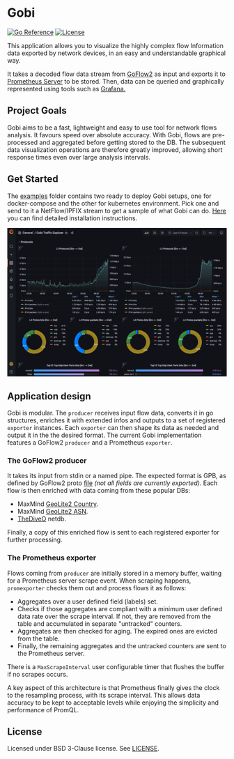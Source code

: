 # Gobi

[![Go Reference](https://pkg.go.dev/badge/github.com/automixer/gobi.svg)](https://pkg.go.dev/github.com/automixer/gobi)
[![License](https://img.shields.io/badge/License-BSD_3--Clause-blue.svg)](https://opensource.org/licenses/BSD-3-Clause)

This application allows you to visualize the highly complex flow Information data exported by network devices, in an easy and understandable graphical way. 

It takes a decoded flow data stream from [GoFlow2](https://github.com/netsampler/goflow2) as input and exports it to [Prometheus Server](https://github.com/prometheus/prometheus) to be stored. Then, data can be queried and graphically represented using tools such as [Grafana.](https://github.com/grafana/grafana)

## Project Goals

Gobi aims to be a fast, lightweight and easy to use tool for network flows analysis. It favours speed over absolute accuracy. With Gobi, flows are pre-processed and aggregated before getting stored to the DB. The subsequent data visualization operations are therefore greatly improved, allowing short response times even over large analysis intervals.

## Get Started

The [examples](examples) folder contains two ready to deploy Gobi setups, one for docker-compose and the other for kubernetes environment. Pick one and send to it a NetFlow/IPFIX stream to get a sample of what Gobi can do. [Here](examples/README.md) you can find detailed installation instructions.

![Gobi Example DashBoard](png/screenshot.png)

## Application design

Gobi is modular. The `producer` receives input flow data, converts it in go structures, enriches it with extended infos and outputs to a set of registered `exporter` instances. Each `exporter` can then shape its data as needed and output it in the the desired format. The current Gobi implementation features a GoFlow2 `producer` and a Prometheus `exporter`.

### The GoFlow2 producer

It takes its input from stdin or a named pipe. The expected format is GPB, as defined by GoFlow2 proto [file](https://github.com/netsampler/goflow2/blob/v1.1.0/pb/flow.proto) *(not all fields are currently exported)*. Each flow is then enriched with data coming from these popular DBs:

* MaxMind [GeoLite2 Country](https://dev.maxmind.com/geoip/geolite2-free-geolocation-data?lang=en).
* MaxMind [GeoLite2 ASN](https://dev.maxmind.com/geoip/docs/databases/asn?lang=en).
* [TheDiveO](https://github.com/thediveo/netdb) netdb.

Finally, a copy of this enriched flow is sent to each registered exporter for further processing.

### The Prometheus exporter

Flows coming from `producer` are initially stored in a memory buffer, waiting for a Prometheus server scrape event. When scraping happens, `promexporter` checks them out and process flows it as follows:

* Aggregates over a user defined field (labels) set.
* Checks if those aggregates are compliant with a minimum user defined data rate over the scrape interval. If not, they are removed from the table and accumulated in separate "untracked" counters.
* Aggregates are then checked for aging. The expired ones are evicted from the table.
* Finally, the remaining aggregates and the untracked counters are sent to the Prometheus server.

There is a `MaxScrapeInterval` user configurable timer that flushes the buffer if no scrapes occurs.

A key aspect of this architecture is that Prometheus finally gives the clock to the resampling process, with its scrape interval. This allows data accuracy to be kept to acceptable levels while enjoying the simplicity and performance of PromQL.

## License

Licensed under BSD 3-Clause license. See [LICENSE](LICENSE).

